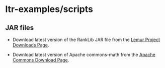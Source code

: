 # ltr-examples/scripts

## JAR files

* Download latest version of the RankLib JAR file from the [Lemur Project Downloads Page](https://sourceforge.net/projects/lemur/files/latest/download).

* Download latest version of Apache commons-math from the [Apache Commons Download Page](http://commons.apache.org/proper/commons-math/download_math.cgi).

